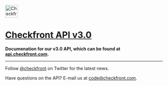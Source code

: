 <img src="https://www.checkfront.com/images/logo/Checkfront-80.png" height="40" alt="Checkfront" />

# [Checkfront API v3.0](http://api.checkfront.com/)

**Documenation for our v3.0 API, which can be found at [api.checkfront.com](http://api.checkfront.com/).**

---

Follow [@checkfront](http://twitter.com/checkfront) on Twitter for the latest news.

Have questions on the API?  E-mail us at [code@checkfront.com](mailto:code@checkfront.com).

